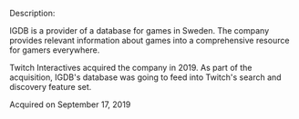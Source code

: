 Description:

IGDB is a provider of a database for games in Sweden. The company provides relevant information about games into a comprehensive resource for gamers everywhere.

Twitch Interactives acquired the company in 2019. As part of the acquisition, IGDB's database was going to feed into Twitch's search and discovery feature set. 

Acquired on September 17, 2019